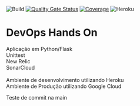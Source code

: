 ![Build](https://github.com/lucasbsouza/labdevops-experience/actions/workflows/pipeline.yml/badge.svg?branch=main)
[![Quality Gate Status](https://sonarcloud.io/api/project_badges/measure?project=lucasbsouza_labdevops-experience&metric=alert_status)](https://sonarcloud.io/summary/new_code?id=lucasbsouza_labdevops-experience)
[![Coverage](https://sonarcloud.io/api/project_badges/measure?project=lucasbsouza_labdevops-experience&metric=coverage)](https://sonarcloud.io/summary/new_code?id=lucasbsouza_labdevops-experience)
![Heroku](https://pyheroku-badge.herokuapp.com/?app=devopslab-lucasbsouza)



# DevOps Hands On
Aplicação em Python/Flask </br>
Unittest </br>
New Relic </br>
SonarCloud </br>
</br>
Ambiente de desenvolvimento utilizando Heroku </br>
Ambiente de Produção utilizando Google Cloud

Teste de commit na main
